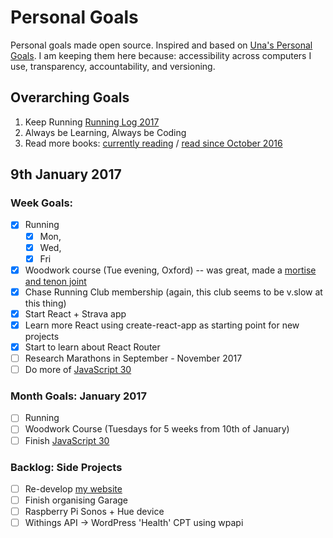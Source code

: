 Personal Goals
==============

Personal goals made open source. Inspired and based on [Una's Personal Goals](https://github.com/una/personal-goals). I am keeping them here because: accessibility across computers I use, transparency, accountability, and versioning.

## Overarching Goals
1. Keep Running [Running Log 2017](/accomplishments/running-2017.md)
2. Always be Learning, Always be Coding
3. Read more books: [currently reading](/books/books-in-progress.md) / [read since October 2016](/books/books-read.md)

## 9th January 2017

### Week Goals:
- [x] Running
  - [x] Mon,
  - [x] Wed,
  - [x] Fri
- [x] Woodwork course (Tue evening, Oxford) -- was great, made a [mortise and tenon joint](https://en.wikipedia.org/wiki/Mortise_and_tenon)
- [x] Chase Running Club membership (again, this club seems to be v.slow at this thing)
- [x] Start React + Strava app
- [x] Learn more React using create-react-app as starting point for new projects
- [x] Start to learn about React Router
- [ ] Research Marathons in September - November 2017
- [ ] Do more of [JavaScript 30](https://javascript30.com/)

### Month Goals: January 2017
- [ ] Running
- [ ] Woodwork Course (Tuesdays for 5 weeks from 10th of January)
- [ ] Finish [JavaScript 30](https://javascript30.com/)

### Backlog: Side Projects
- [ ] Re-develop [my website](https://big-andy.co.uk)
- [ ] Finish organising Garage
- [ ] Raspberry Pi Sonos + Hue device
- [ ] Withings API -> WordPress 'Health' CPT using wpapi
